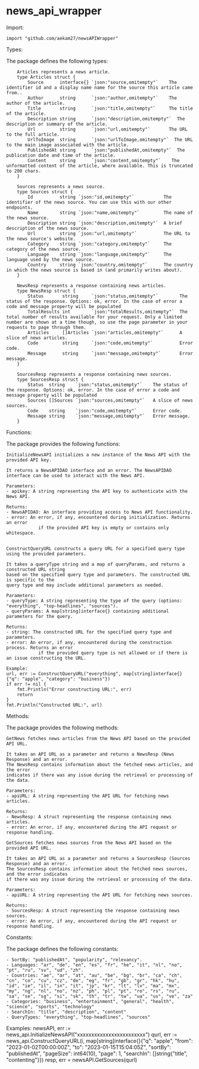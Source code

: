# news_api_wrapper

 Import:

    import "github.com/aekam27/newsAPIWrapper"

 Types:

 The package defines the following types:

        Articles represents a news article.
        type Articles struct {
            Source      interface{} `json:"source,omitempty"`    The identifier id and a display name name for the source this article came from..
            Author      string      `json:"author,omitempty"`    The author of the article.
            Title       string      `json:"title,omitempty"`     The title of the article.
            Description string      `json:"description,omitempty"`  The description or summary of the article.
            Url         string      `json:"url,omitempty"`       The URL to the full article.
            UrlToImage  string      `json:"urlToImage,omitempty"`  The URL to the main image associated with the article.
            PublishedAt string      `json:"publishedAt,omitempty"`  The publication date and time of the article.
            Content     string      `json:"content,omitempty"`    The unformatted content of the article, where available. This is truncated to 200 chars.
        }

        Sources represents a news source.
        type Sources struct {
            Id          string `json:"id,omitempty"`           The identifier of the news source. You can use this with our other endpoints.
            Name        string `json:"name,omitempty"`         The name of the news source.
            Description string `json:"description,omitempty"`  A brief description of the news source.
            Url         string `json:"url,omitempty"`          The URL to the news source's website.
            Category    string `json:"category,omitempty"`     The category of the news source.
            Language    string `json:"language,omitempty"`     The language used by the news source.
            Country     string `json:"country,omitempty"`      The country in which the news source is based in (and primarily writes about).
        }

        NewsResp represents a response containing news articles.
        type NewsResp struct {
            Status       string     `json:"status,omitempty"`        The status of the response. Options: ok, error. In the case of error a code and message property will be populated
            TotalResults int        `json:"totalResults,omitempty"`  The total number of results available for your request. Only a limited number are shown at a time though, so use the page parameter in your requests to page through them.
            Articles     []Articles `json:"articles,omitempty"`      A slice of news articles.
            Code         string     `json:"code,omitempty"`          Error code.
            Message      string     `json:"message,omitempty"`       Error message.
        }

        SourcesResp represents a response containing news sources.
        type SourcesResp struct {
            Status  string    `json:"status,omitempty"`    The status of the response. Options: ok, error. In the case of error a code and message property will be populated
            Sources []Sources `json:"sources,omitempty"`   A slice of news sources.
            Code    string    `json:"code,omitempty"`      Error code.
            Message string    `json:"message,omitempty"`   Error message.
        }


 Functions:

 The package provides the following functions:

    InitializeNewsAPI initializes a new instance of the News API with the provided API key.

    It returns a NewsAPIDAO interface and an error. The NewsAPIDAO
    interface can be used to interact with the News API.

    Parameters:
    - apikey: A string representing the API key to authenticate with the News API.

    Returns:
    - NewsAPIDAO: An interface providing access to News API functionality.
    - error: An error, if any, encountered during initialization. Returns an error
                if the provided API key is empty or contains only whitespace.


    ConstructQueryURL constructs a query URL for a specified query type using the provided parameters.

    It takes a queryType string and a map of queryParams, and returns a constructed URL string
    based on the specified query type and parameters. The constructed URL is specific to the
    query type and may include additional parameters as needed.

    Parameters:
    - queryType: A string representing the type of the query (options: "everything", "top-headlines", "sources").
    - queryParams: A map[string]interface{} containing additional parameters for the query.

    Returns:
    - string: The constructed URL for the specified query type and parameters.
    - error: An error, if any, encountered during the construction process. Returns an error
                if the provided query type is not allowed or if there is an issue constructing the URL.

    Example:
    url, err := ConstructQueryURL("everything", map[string]interface{}{"q": "apple", "category": "business"})
    if err != nil {
        fmt.Println("Error constructing URL:", err)
        return
    }
    fmt.Println("Constructed URL:", url)


Methods:

The package provides the following methods:

    GetNews fetches news articles from the News API based on the provided API URL.

    It takes an API URL as a parameter and returns a NewsResp (News Response) and an error.
    The NewsResp contains information about the fetched news articles, and the error
    indicates if there was any issue during the retrieval or processing of the data.

    Parameters:
    - apiURL: A string representing the API URL for fetching news articles.

    Returns:
    - NewsResp: A struct representing the response containing news articles.
    - error: An error, if any, encountered during the API request or response handling.

    GetSources fetches news sources from the News API based on the provided API URL.

    It takes an API URL as a parameter and returns a SourcesResp (Sources Response) and an error.
    The SourcesResp contains information about the fetched news sources, and the error indicates
    if there was any issue during the retrieval or processing of the data.

    Parameters:
    - apiURL: A string representing the API URL for fetching news sources.

    Returns:
    - SourcesResp: A struct representing the response containing news sources.
    - error: An error, if any, encountered during the API request or response handling.

Constants:

The package defines the following constants:

    - SortBy: "publishedAt", "popularity", "relevancy".
    - Languages: "ar", "de", "en", "es", "fr", "he", "it", "nl", "no", "pt", "ru", "sv", "ud", "zh".
    - Countries: "ae", "ar", "at", "au", "be", "bg", "br", "ca", "ch", "cn", "co", "cu", "cz", "de", "eg", "fr", "gb", "gr", "hk", "hu", "id", "ie", "il", "in", "it", "jp", "kr", "lt", "lv", "ma", "mx", "my", "ng", "nl", "no", "nz", "ph", "pl", "pt", "ro", "rs", "ru", "sa", "se", "sg", "si", "sk", "th", "tr", "tw", "ua", "us", "ve", "za"
    - Categories: "business", "entertainment", "general", "health", "science", "sports", "technology"
    - SearchIn: "title", "description", "content"
    - QueryTypes: "everything", "top-headlines", "sources"


Examples:
            newsAPI, err := news_api.InitializeNewsAPI("xxxxxxxxxxxxxxxxxxxxxxxx")
            qurl, err := news_api.ConstructQueryURL(i, map[string]interface{}{"q": "apple", "from": "2023-01-02T00:00:00Z",
				"to": "2023-01-15T15:04:05Z", "sortBy": "publishedAt",
				"pageSize": int64(10), "page": 1, "searchIn": []string{"title", "contenting"}})
			resp, err = newsAPI.GetSources(qurl)
